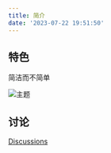 ```yaml
---
title: 简介
date: '2023-07-22 19:51:50'
---
```

## 特色

简洁而不简单

![主题](/images/theme.png)

## 讨论

<div>
<a href="https://github.com/ning0818/hexo-theme-ning/discussions">Discussions</a>
</div>